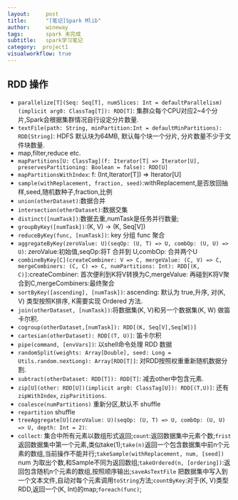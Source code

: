 ```yaml
---
layout:     post
title:      "[笔记]Spark Mlib"
author:     wineway
tags: 		spark 未完成
subtitle:   spark学习笔记
category:  project1
visualworkflow: true
---
```

## RDD 操作

- `parallelize[T](Seq: Seq[T], numSlices: Int = defaultParallelism)(implicit arg0: ClassTag[T]): RDD[T]`: 集群众每个CPU对应2~4个分片,Spark会根据集群情况自行设定分片数量.
- `textFile(path: String, minPartition:Int = defaultMinPartitions): RDD[String]`: HDFS 默认块为64MB, 默认每个块一个分片, 分片数量不少于文件块数量.
- map,filter,reduce etc.
- `mapPartitions[U: ClassTag](f: Iterator[T] => Iterator[U], preservesPartitioning: Boolean = false): RDD[U]`
- `mapPartitionsWithIndex`: f: (Int,Iterator[T]) => Iterator[U]
- `sample(withReplacement, fraction, seed)`:withReplacement,是否放回抽样,seed,随机数种子,fraction,比例
- `union(otherDataset)`:数据合并
- `intersection(otherDataset)`:数据交集
- `distinct([numTask])`:数据去重,numTask是任务并行数量;
- `groupByKey([numTask])`:(K, V) -> (K, Seq[V])
- `reduceByKey(func, [numTask])`: key 分组 func 聚合
- `aggregateByKey(zeroValue: U)(seqOp: (U, T) => U, combOp: (U, U) => U)`: zeroValue:初始值,seqOp:将T 合并到 U,combOp: 合并两个U
- `combineByKey[C](createCombiner: V => C, mergeValue: (C, V) => C, mergeCombiners: (C, C) => C, numPartitions: Int): RDD[(K, C)]`:createCombiner: 首次便利到K将V转换为C,mergeValue: 再碰到K将V聚合到C,mergeCombiners:最终聚合
- `sortByKey([ascending], [numTask])`: ascending: 默认为 true,升序, 对(K, V) 类型按照K排序, K需要实现 Ordered 方法.
- `join(otherDataset, [numTask])`:将数据集(K, V)和另一个数据集(K, W) 做笛卡尔积.
- `cogroup(otherDataset,[numTask]): RDD[(K, Seq[V],Seq[W])]`
- `cartesian(otherDataset): RDD[(T, U)]`: 笛卡尔积
- `pipe(command, [envVars])`: 以shell命令处理 RDD 数据
- `randomSplit(weights: Array[Double], seed: Long = Utils.random.nextLong): Array[RDD[T]]`: 对RDD按照权重重新随机数据分割.
- `subtract(otherDataset: RDD[T]): RDD[T]`: 减去other中包含元素.
- `zip[U](other: RDD[U])(implicit arg0: ClassTag[U]): RDD[(T,U)]`: 还有 `zipWithIndex`, `zipParititions`.
- `coalesce(numPartitions)` 重新分区,默认不 shuffle
- `repartition` shuffle
- `treeAggregate[U](zeroValue: U)(seqOp: (U, T) => U, combOp: (U, U) => U, depth: Int = 2)`:
- `collect`: 集合中所有元素以数组形式返回;`count`:返回数据集中元素个数;`frist`返回数据集中第一个元素,类似take(1);`take(n)`返回一个包含数据集中前n个元素的数组,当前操作不能并行;`takeSample(withReplacement, num, [seed])` num 为取出个数,和Sample不同为返回数组;`takeOrdered(n, [ordering])`:返回包含随机n个元素的数组,按照顺序输出;`saveAsTextFile` 把数据集中写入到一个文本文件,自动对每个元素调用`toString`方法;`countByKey`:对于(K, V)类型RDD,返回一个(K, Int)的map;`foreach(func)`;
